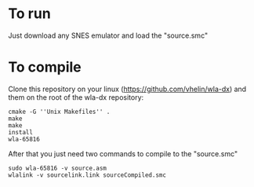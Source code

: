 # To run
Just download any SNES emulator and load the "source.smc"
# To compile
Clone this repository on your linux (https://github.com/vhelin/wla-dx) and them on the root of the wla-dx repository:

```
cmake -G ''Unix Makefiles'' . 
make 
make 
install 
wla-65816
```


After that you just need two commands to compile to the "source.smc"

```
sudo wla-65816 -v source.asm
wlalink -v sourcelink.link sourceCompiled.smc
```
